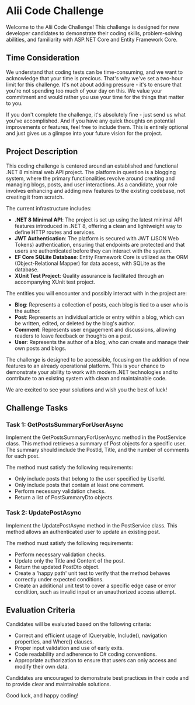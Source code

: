 # Alii Code Challenge
Welcome to the Alii Code Challenge! This challenge is designed for new developer candidates to demonstrate their coding skills, problem-solving abilities, and familiarity with ASP.NET Core and Entity Framework Core.

## Time Consideration
We understand that coding tests can be time-consuming, and we want to acknowledge that your time is precious. That's why we've set a two-hour limit for this challenge. It's not about adding pressure - it's to ensure that you're not spending too much of your day on this. We value your commitment and would rather you use your time for the things that matter to you.

If you don't complete the challenge, it's absolutely fine - just send us what you've accomplished. And if you have any quick thoughts on potential improvements or features, feel free to include them. This is entirely optional and just gives us a glimpse into your future vision for the project.

## Project Description
This coding challenge is centered around an established and functional .NET 8 minimal web API project. The platform in question is a blogging system, where the primary functionalities revolve around creating and managing blogs, posts, and user interactions. As a candidate, your role involves enhancing and adding new features to the existing codebase, not creating it from scratch.

The current infrastructure includes:
- **.NET 8 Minimal API**: The project is set up using the latest minimal API features introduced in .NET 8, offering a clean and lightweight way to define HTTP routes and services.
- **JWT Authentication**: The platform is secured with JWT (JSON Web Tokens) authentication, ensuring that endpoints are protected and that users are authenticated before they can interact with the system.
- **EF Core SQLite Database**: Entity Framework Core is utilized as the ORM (Object-Relational Mapper) for data access, with SQLite as the database.
- **XUnit Test Project**: Quality assurance is facilitated through an accompanying XUnit test project.

The entities you will encounter and possibly interact with in the project are:
- **Blog**: Represents a collection of posts, each blog is tied to a user who is the author.
- **Post**: Represents an individual article or entry within a blog, which can be written, edited, or deleted by the blog's author.
- **Comment**: Represents user engagement and discussions, allowing readers to leave feedback or thoughts on a post.
- **User**: Represents the author of a blog, who can create and manage their own posts and blogs.

The challenge is designed to be accessible, focusing on the addition of new features to an already operational platform. This is your chance to demonstrate your ability to work with modern .NET technologies and to contribute to an existing system with clean and maintainable code.

We are excited to see your solutions and wish you the best of luck!

## Challenge Tasks
### Task 1: GetPostsSummaryForUserAsync 
Implement the GetPostsSummaryForUserAsync method in the PostService class. This method retrieves a summary of Post objects for a specific user. The summary should include the PostId, Title, and the number of comments for each post.

The method must satisfy the following requirements:
- Only include posts that belong to the user specified by UserId.
- Only include posts that contain at least one comment.
- Perform necessary validation checks.
- Return a list of PostSummaryDto objects.

### Task 2: UpdatePostAsync
Implement the UpdatePostAsync method in the PostService class. This method allows an authenticated user to update an existing post.

The method must satisfy the following requirements:
- Perform necessary validation checks.
- Update only the Title and Content of the post.
- Return the updated PostDto object.
- Create a 'happy path' unit test to verify that the method behaves correctly under expected conditions.
- Create an additional unit test to cover a specific edge case or error condition, such as invalid input or an unauthorized access attempt.

## Evaluation Criteria
 
Candidates will be evaluated based on the following criteria:
- Correct and efficient usage of IQueryable, Include(), navigation properties, and Where() clauses.
- Proper input validation and use of early exits.
- Code readability and adherence to C# coding conventions.
- Appropriate authorization to ensure that users can only access and modify their own data.

Candidates are encouraged to demonstrate best practices in their code and to provide clear and maintainable solutions.

Good luck, and happy coding!
